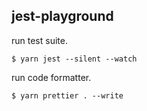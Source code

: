 ## jest-playground

run test suite.

```
$ yarn jest --silent --watch
```

run code formatter.

```
$ yarn prettier . --write
```
